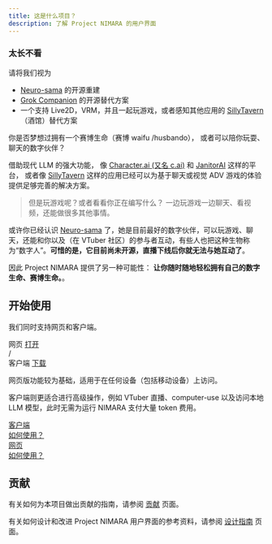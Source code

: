 ```yaml
---
title: 这是什么项目？
description: 了解 Project NIMARA 的用户界面
---
```


### 太长不看

请将我们视为

- [Neuro-sama](https://www.youtube.com/@Neurosama) 的开源重建
- [Grok Companion](https://news.ycombinator.com/item?id=44566355) 的开源替代方案
- 一个支持 Live2D，VRM，并且一起玩游戏，或者感知其他应用的 [SillyTavern](https://github.com/SillyTavern/SillyTavern)（酒馆）替代方案

你是否梦想过拥有一个赛博生命（赛博 waifu /husbando），
或者可以陪你玩耍、聊天的数字伙伴？

借助现代 LLM 的强大功能，
像 [Character.ai (又名 c.ai)](https://character.ai) 和 [JanitorAI](https://janitorai.com/) 这样的平台，
或者像 [SillyTavern](https://github.com/SillyTavern/SillyTavern) 这样的应用已经可以为基于聊天或视觉 ADV 游戏的体验提供足够完善的解决方案。

> 但是玩游戏呢？或者看看你正在编写什么？
> 一边玩游戏一边聊天、看视频，还能做很多其他事情。

或许你已经认识 [Neuro-sama](https://www.youtube.com/@Neurosama) 了，她是目前最好的数字伙伴，可以玩游戏、聊天，还能和你以及（在 VTuber 社区）的参与者互动，有些人也把这种生物称为“数字人”。**可惜的是，它目前尚未开源，直播下线后你就无法与她互动了**。

因此 Project NIMARA 提供了另一种可能性：
**让你随时随地轻松拥有自己的数字生命、赛博生命。**。

## 开始使用

我们同时支持网页和客户端。

<div flex gap-2 w-full justify-center text-xl>
  <div w-full flex flex-col items-center gap-2 border="2 solid gray-500/10" rounded-lg px-2 pt-6 pb-4>
    <div flex items-center gap-2 text-5xl>
      <div i-lucide:app-window />
    </div>
    <span>网页</span>
    <a href="https://nimara.moeru.ai/" target="_blank" decoration-none class="text-primary-900 dark:text-primary-400 text-base not-prose bg-primary-400/10 dark:bg-primary-600/10 block px-4 py-2 rounded-lg active:scale-95 transition-all duration-200 ease-in-out">
      打开
    </a>
  </div>
  <div w-full flex flex-col items-center gap-2 border="2 solid gray-500/10" rounded-lg px-2 pt-6 pb-4>
    <div flex items-center gap-2 text-5xl>
      <div i-lucide:laptop />
      /
      <div i-lucide:computer />
    </div>
    <span>客户端</span>
    <a href="https://github.com/moeru-ai/nimara/releases/latest" target="_blank" decoration-none class="text-primary-900 dark:text-primary-400 text-base not-prose bg-primary-400/10 dark:bg-primary-600/10 block px-4 py-2 rounded-lg active:scale-95 transition-all duration-200 ease-in-out">
      下载
    </a>
  </div>
</div>

网页版功能较为基础，适用于在任何设备（包括移动设备）上访问。

客户端则更适合进行高级操作，例如 VTuber 直播、computer-use 以及访问本地 LLM 模型，此时无需为运行 NIMARA 支付大量 token 费用。

<div flex gap-2 w-full flex-col justify-center text-base>
  <a href="../overview/guide/tamagotchi/" w-full flex items-center gap-2 border="2 solid gray-500/10" rounded-lg px-4 py-2>
    <div w-full flex items-center gap-2>
      <div flex items-center gap-2 text-2xl>
        <div i-lucide:laptop />
      </div>
      <span>客户端</span>
    </div>
    <div decoration-none class="text-gray-900 dark:text-gray-200 text-base not-prose rounded-lg active:scale-95 transition-all duration-200 ease-in-out text-nowrap">
      如何使用？
    </div>
  </a>
  <a href="../overview/guide/web/" w-full flex items-center gap-2 border="2 solid gray-500/10" rounded-lg px-4 py-2>
    <div w-full flex items-center gap-2>
      <div flex items-center gap-2 text-2xl>
        <div i-lucide:app-window />
      </div>
      <span>网页</span>
    </div>
    <div class="text-gray-900 dark:text-gray-200 text-base not-prose rounded-lg active:scale-95 transition-all duration-200 ease-in-out text-nowrap">
      如何使用？
    </div>
  </a>
</div>

## 贡献

有关如何为本项目做出贡献的指南，请参阅 [贡献](../overview/contributing/) 页面。

有关如何设计和改进 Project NIMARA 用户界面的参考资料，请参阅 [设计指南](../overview/contributing/design-guidelines/resources) 页面。
